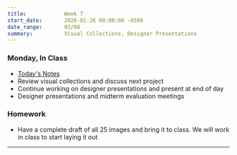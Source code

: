 ```yaml
---
title:            Week 7
start_date:       2020-01-26 00:00:00 -0500
date_range:       03/08
summary:          Visual Collections, Designer Presentations
---
```


### Monday, In Class

- [Today's Notes](https://paper.dropbox.com/doc/Week-7-CollectionsArchives--AvyyVMOQ_WTlZUCIPR23KVwCAQ-ALaJqJtA7K4wZJ02FpJBT)
- Review visual collections and discuss next project
- Continue working on designer presentations and present at end of day
- Designer presentations and midterm evaluation meetings


### Homework

- Have a complete draft of all 25 images and bring it to class. We will work in class to start laying it out

---

